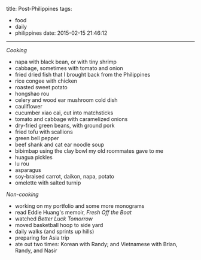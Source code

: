title: Post-Philippines
tags: 
  - food
  - daily
  - philippines
date: 2015-02-15 21:46:12
---

*Cooking*

- napa with black bean, or with tiny shrimp
- cabbage, sometimes with tomato and onion
- fried dried fish that I brought back from the Philippines
- rice congee with chicken
- roasted sweet potato
- hongshao rou
- celery and wood ear mushroom cold dish
- cauliflower
- cucumber xiao cai, cut into matchsticks
- tomato and cabbage with caramelized onions
- dry-fried green beans, with ground pork
- fried tofu with scallions
- green bell pepper
- beef shank and cat ear noodle soup
- bibimbap using the clay bowl my old roommates gave to me
- huagua pickles
- lu rou
- asparagus
- soy-braised carrot, daikon, napa, potato
- omelette with salted turnip

*Non-cooking*

- working on my portfolio and some more monograms
- read Eddie Huang's memoir, *Fresh Off the Boat*
- watched *Better Luck Tomorrow*
- moved basketball hoop to side yard
- daily walks (and sprints up hills)
- preparing for Asia trip
- ate out two times: Korean with Randy; and Vietnamese with Brian, Randy, and Nasir
